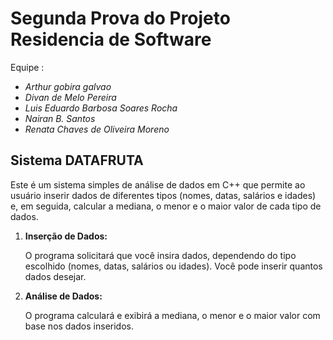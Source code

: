 
# Segunda Prova do Projeto Residencia de Software

Equipe :

- *Arthur gobira galvao*
- *Divan de Melo Pereira*
- *Luis Eduardo Barbosa Soares Rocha*
- *Nairan B. Santos*
- *Renata Chaves de Oliveira Moreno*

## Sistema DATAFRUTA

Este é um sistema simples de análise de dados em C++ que permite ao usuário inserir dados de diferentes tipos (nomes, datas, salários e idades) e, em seguida, calcular a mediana, o menor e o maior valor de cada tipo de dados.

1. **Inserção de Dados:**

    O programa solicitará que você insira dados, dependendo do tipo escolhido (nomes, datas, salários ou idades). Você pode inserir quantos dados desejar.

2. **Análise de Dados:**

    O programa calculará e exibirá a mediana, o menor e o maior valor com base nos dados inseridos.



